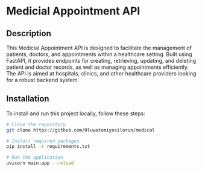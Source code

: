 # Medicial Appointment API

## Description
This  Medicial Appointment API is designed to facilitate the management of patients, doctors, and appointments within a healthcare setting. Built using FastAPI, it provides endpoints for creating, retrieving, updating, and deleting patient and doctor records, as well as managing appointments efficiently. The API is aimed at hospitals, clinics, and other healthcare providers looking for a robust backend system.

## Installation

To install and run this project locally, follow these steps:

```bash
# Clone the repository
git clone https://github.com/Oluwatomiyosilorun/medical

# Install required packages
pip install -r requirements.txt

# Run the application
uvicorn main:app --reload
